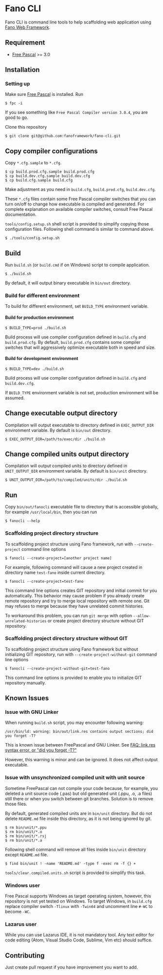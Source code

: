 # Fano CLI

Fano CLI is command line tools to help scaffolding web application using [Fano Web Framework](https://github.com/fanoframework/fano).

## Requirement

- [Free Pascal](https://www.freepascal.org/) >= 3.0

## Installation

### Setting up

Make sure [Free Pascal](https://www.freepascal.org/) is installed. Run

    $ fpc -i

If you see something like `Free Pascal Compiler version 3.0.4`,  you are good to go.

Clone this repository

    $ git clone git@github.com:fanoframework/fano-cli.git

## Copy compiler configurations

Copy `*.cfg.sample` to `*.cfg`.

```
$ cp build.prod.cfg.sample build.prod.cfg
$ cp build.dev.cfg.sample build.dev.cfg
$ cp build.cfg.sample build.cfg
```

Make adjustment as you need in `build.cfg`, `build.prod.cfg`, `build.dev.cfg`.

These `*.cfg` files contain some Free Pascal compiler switches that you can turn on/off to change how executable is compiled and generated. For complete
explanation on available compiler switches, consult Free Pascal documentation.

`tools/config.setup.sh` shell script is provided to simplify copying those
configuration files. Following shell command is similar to command above.

    $ ./tools/config.setup.sh

## Build

Run `build.sh` (or `build.cmd` if on Windows) script to compile application.

    $ ./build.sh

By default, it will output binary executable in `bin/out` directory.

### Build for different environment

To build for different environment, set `BUILD_TYPE` environment variable.

#### Build for production environment

    $ BUILD_TYPE=prod ./build.sh

Build process will use compiler configuration defined in `build.cfg` and `build.prod.cfg`. By default, `build.prod.cfg` contains some compiler switches that will aggressively optimize executable both in speed and size.

#### Build for development environment

    $ BUILD_TYPE=dev ./build.sh

Build process will use compiler configuration defined in `build.cfg` and `build.dev.cfg`.

If `BUILD_TYPE` environment variable is not set, production environment will be assumed.

## Change executable output directory

Compilation will output executable to directory defined in `EXEC_OUTPUT_DIR`
environment variable. By default is `bin/out` directory.

    $ EXEC_OUTPUT_DIR=/path/to/exec/dir ./build.sh

## Change compiled units output directory

Compilation will output compiled units to directory defined in `UNIT_OUTPUT_DIR`
environment variable. By default is `bin/unit` directory.

    $ UNIT_OUTPUT_DIR=/path/to/compiled/units/dir ./build.sh

## Run

Copy `bin/out/fanocli` executable file to directory that is accessible globally,
for example `/usr/local/bin`, then you can run

```
$ fanocli --help
```

### Scaffolding project directory structure

To scaffolding project structure using Fano framework, run with  `--create-project` command line options

```
$ fanocli --create-project=[another project name]
```

For example, following command will cause a new project created in directory name `test-fano` inside current directory.

```
$ fanocli --create-project=test-fano
```

This command line options creates GIT repository and initial commit for you  automatically. This behavior may cause problem if you already create remote repository and try to merge local repository with remote one. Git may refuses
to merge because they have unrelated commit histories.

To workaround this problem, you can run `git merge` with option `--allow-unrelated-histories` or create project directory structure without
GIT repository.

### Scaffolding project directory structure without GIT

To scaffolding project structure using Fano framework but without initializing
GIT repository, run with  `--create-project-without-git` command line options

```
$ fanocli --create-project-without-git=test-fano
```

This command line options is provided to enable you to initialize GIT repository manually.

## Known Issues

### Issue with GNU Linker

When running `build.sh` script, you may encounter following warning:

```
/usr/bin/ld: warning: bin/out/link.res contains output sections; did you forget -T?
```

This is known issue between FreePascal and GNU Linker. See
[FAQ: link.res syntax error, or "did you forget -T?"](https://www.freepascal.org/faq.var#unix-ld219)

However, this warning is minor and can be ignored. It does not affect output executable.

### Issue with unsynchronized compiled unit with unit source

Sometime FreePascal can not compile your code because, for example, you deleted a
unit source code (.pas) but old generated unit (.ppu, .o, .a files) still there
or when you switch between git branches. Solution is to remove those files.

By default, generated compiled units are in `bin/unit` directory.
But do not delete `README.md` file inside this directory, as it is not being ignored by git.

```
$ rm bin/unit/*.ppu
$ rm bin/unit/*.o
$ rm bin/unit/*.rsj
$ rm bin/unit/*.a
```

Following shell command will remove all files inside `bin/unit` directory except
`README.md` file.

    $ find bin/unit ! -name 'README.md' -type f -exec rm -f {} +

`tools/clear.compiled.units.sh` script is provided to simplify this task.

### Windows user

Free Pascal supports Windows as target operating system, however, this repository is not yet tested on Windows. To target Windows, in `build.cfg` replace
compiler switch `-Tlinux` with `-Twin64` and uncomment line `#-WC` to
become `-WC`.

### Lazarus user

While you can use Lazarus IDE, it is not mandatory tool. Any text editor for code editing (Atom, Visual Studio Code, Sublime, Vim etc) should suffice.

## Contributing

Just create pull request if you have improvement you want to add.
